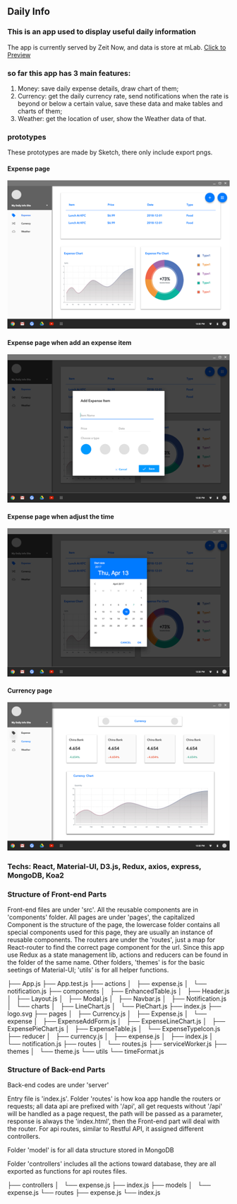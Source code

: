 ## Daily Info

### This is an app used to display useful daily information
The app is currently served by Zeit Now, and data is store at mLab.
[Click to Preview](https://daily-info-xwwnquxbix.now.sh/)

### so far this app has 3 main features:
1. Money: save daily expense details, draw chart of them;
2. Currency: get the daily currency rate, send notifications when the rate is beyond or below a certain value, save these data and make tables and charts of them;
3. Weather: get the location of user, show the Weather data of that.

### prototypes
These prototypes are made by Sketch, there only include export pngs.
#### Expense page
![](./prototypes/1.png)
#### Expense page when add an expense item
![](./prototypes/2.png)
#### Expense page when adjust the time
![](./prototypes/4.png)
#### Currency page
![](./prototypes/3.png)


### Techs: React, Material-UI, D3.js, Redux, axios, express, MongoDB, Koa2

### Structure of Front-end Parts

Front-end files are under 'src'.
All the reusable components are in 'components' folder.
All pages are under 'pages', the capitalized Component is the structure of the page, the lowercase folder contains all special components used for this page, they are usually an instance of reusable components.
The routers are under the 'routes', just a map for React-router to find the correct page component for the url.
Since this app use Redux as a state management lib, actions and reducers can be found in the folder of the same name.
Other folders, 'themes' is for the basic seetings of Material-UI; 'utils' is for all helper functions.

├── App.js
├── App.test.js
├── actions
│   ├── expense.js
│   └── notification.js
├── components
│   ├── EnhancedTable.js
│   ├── Header.js
│   ├── Layout.js
│   ├── Modal.js
│   ├── Navbar.js
│   ├── Notification.js
│   └── charts
│       ├── LineChart.js
│       └── PieChart.js
├── index.js
├── logo.svg
├── pages
│   ├── Currency.js
│   ├── Expense.js
│   └── expense
│       ├── ExpenseAddForm.js
│       ├── ExpenseLineChart.js
│       ├── ExpensePieChart.js
│       ├── ExpenseTable.js
│       └── ExpenseTypeIcon.js
├── reducer
│   ├── currency.js
│   ├── expense.js
│   ├── index.js
│   └── notification.js
├── routes
│   └── routes.js
├── serviceWorker.js
├── themes
│   └── theme.js
└── utils
    └── timeFormat.js


### Structure of Back-end Parts
Back-end codes are under 'server'

Entry file is 'index.js'.
Folder 'routes' is how koa app handle the routers or requests; all data api are prefixed with '/api', all get requests without '/api' will be handled as a page request, the path will be passed as a parameter, response is always the 'index.html', then the Front-end part will deal with the router. For api routes, similar to Restful API, it assigned different controllers.

Folder 'model' is for all data structure stored in MongoDB

Folder 'controllers' includes all the actions toward database, they are all exported as functions for api routes files.


├── controllers
│   └── expense.js
├── index.js
├── models
│   └── expense.js
└── routes
    ├── expense.js
    └── index.js
